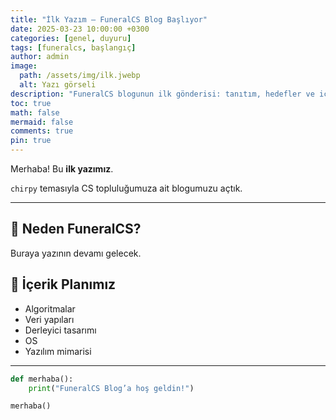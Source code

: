 ```yaml
---
title: "İlk Yazım – FuneralCS Blog Başlıyor"
date: 2025-03-23 10:00:00 +0300
categories: [genel, duyuru]
tags: [funeralcs, başlangıç]
author: admin
image:
  path: /assets/img/ilk.jwebp
  alt: Yazı görseli
description: "FuneralCS blogunun ilk gönderisi: tanıtım, hedefler ve içerik planı."
toc: true
math: false
mermaid: false
comments: true
pin: true
---
```


Merhaba! Bu **ilk yazımız**.

`chirpy` temasıyla CS topluluğumuza ait blogumuzu açtık.

---

## 🎯 Neden FuneralCS?

Buraya yazının devamı gelecek.

## 🚀 İçerik Planımız

- Algoritmalar
- Veri yapıları
- Derleyici tasarımı
- OS
- Yazılım mimarisi

---

```python
def merhaba():
    print("FuneralCS Blog’a hoş geldin!")

merhaba()
```
